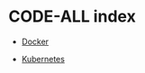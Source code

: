 # CODE-ALL index

* [Docker](LeaningCenter/Docker/Readme.md)

* [Kubernetes](LeaningCenter/Kubernetes/Readme.md)